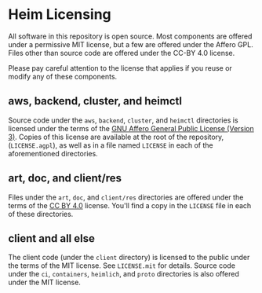 # Heim Licensing

All software in this repository is open source. Most components are offered
under a permissive MIT license, but a few are offered under the Affero GPL.
Files other than source code are offered under the CC-BY 4.0 license.

Please pay careful attention to the license that applies if you reuse or modify
any of these components.

## aws, backend, cluster, and heimctl

Source code under the `aws`, `backend`, `cluster`, and `heimctl` directories is licensed
under the terms of the
[GNU Affero General Public License (Version 3)](https://www.gnu.org/licenses/agpl-3.0.html).
Copies of this license are available at the root of the repository,
(`LICENSE.agpl`), as well as in a file named `LICENSE` in each of the
aforementioned directories.

## art, doc, and client/res

Files under the `art`, `doc`, and `client/res` directories are offered under
the terms of the [CC BY 4.0](http://creativecommons.org/licenses/by/4.0/)
license.  You'll find a copy in the `LICENSE` file in each of these
directories.

## client and all else

The client code (under the `client` directory) is licensed to the public under
the terms of the MIT license. See `LICENSE.mit` for details.
Source code under the `ci`, `containers`, `heimlich`, and `proto` directories
is also offered under the MIT license.

